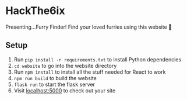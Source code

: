 # HackThe6ix
 Presenting...Furry Finder! Find your loved furries using this website 💛

## Setup
1. Run `pip install -r requirements.txt` to install Python dependencies
2. `cd website` to go into the website directory
3. Run `npm install` to install all the stuff needed for React to work
4. `npm run build` to build the website
5. `flask run` to start the flask server
6. Visit [localhost:5000](http://localhost:5000/) to check out your site
